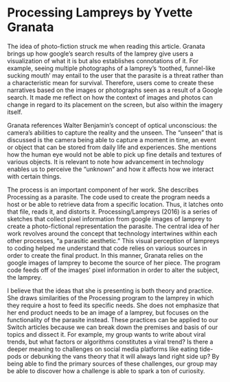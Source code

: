 # Processing Lampreys by Yvette Granata
The idea of photo-fiction struck me when reading this article. Granata brings up how google’s search results of the lamprey give users a visualization of what it is but also establishes connotations of it. For example, seeing multiple photographs of a lamprey’s ‘toothed, funnel-like sucking mouth’ may entail to the user that the parasite is a threat rather than a characteristic mean for survival. Therefore, users come to create these narratives based on the images or photographs seen as a result of a Google search. It made me reflect on how the context of images and photos can change in regard to its placement on the screen, but also within the imagery itself.

Granata references Walter Benjamin’s concept of optical unconscious: the camera’s abilities to capture the reality and the unseen. The “unseen” that is discussed is the camera being able to capture a moment in time, an event or object that can be stored from daily life and experiences. She mentions how the human eye would not be able to pick up fine details and textures of various objects. It is relevant to note how advancement in technology enables us to perceive the “unknown” and how it affects how we interact with certain things. 

The process is an important component of her work. She describes Processing as a parasite. The code used to create the program needs a host or be able to retrieve data from a specific location. Thus, it latches onto that file, reads it, and distorts it. Processing/Lampreys (2016) is a series of sketches that collect pixel information from google images of lamprey to create a photo-fictional representation the parasite. The central idea of her work revolves around the concept that technology intertwines within each other processes, “a parasitic aesthetic.” This visual perception of lampreys to coding helped me understand that code relies on various sources in order to create the final product. In this manner, Granata relies on the google images of lamprey to become the source of her piece. The program code feeds off of the images’ pixel information in order to alter the subject, the lamprey. 

I believe that the ideas that she is presenting is both theory and practice. She draws similarities of the Processing program to the lamprey in which they require a host to feed its specific needs. She does not emphasize that her end product needs to be an image of a lamprey, but focuses on the functionality of the parasite instead. These practices can be applied to our Switch articles because we can break down the premises and basis of our topics and dissect it. For example, my group wants to write about viral trends, but what factors or algorithms constitutes a viral trend? Is there a deeper meaning to challenges on social media platforms like eating tide-pods or debunking the vans theory that it will always land right side up? By being able to find the primary sources of these challenges, our group may be able to discover how a challenge is able to spark a ton of curiosity. 
